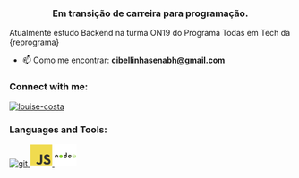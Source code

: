 <h3 align="center"> Em transição de carreira para programação. </h3>

Atualmente estudo Backend na turma ON19 do Programa Todas em Tech da {reprograma}

- 📫 Como me encontrar: **cibellinhasenabh@gmail.com**

<h3 align="left">Connect with me:</h3>
<p align="left">
<p align="left"><a href="https://www.linkedin.com/in/cibellesena/" target="_blank"><img src="https://raw.githubusercontent.com/rahuldkjain/github-profile-readme-generator/master/src/images/icons/Social/linked-in-alt.svg" alt="louise-costa" height="30" width="40"/></a>
</p>

<h3 align="left">Languages and Tools:</h3>
<p align="left">  <a href="https://git-scm.com/" target="_blank" rel="noreferrer"> <img src="https://www.vectorlogo.zone/logos/git-scm/git-scm-icon.svg" alt="git" width="40" height="40"/> </a> <a href="https://developer.mozilla.org/en-US/docs/Web/JavaScript" target="_blank" rel="noreferrer"> <img src="https://raw.githubusercontent.com/devicons/devicon/master/icons/javascript/javascript-original.svg" alt="javascript" width="40" height="40"/> </a> <a href="https://nodejs.org" target="_blank" rel="noreferrer"> <img src="https://raw.githubusercontent.com/devicons/devicon/master/icons/nodejs/nodejs-original-wordmark.svg" alt="nodejs" width="40" height="40"/> </a> </a> </p>



